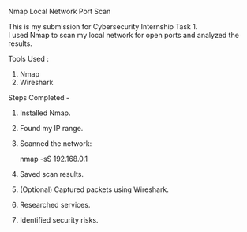 Nmap Local Network Port Scan

This is my submission for Cybersecurity Internship Task 1.  
I used Nmap to scan my local network for open ports and analyzed the results.

Tools Used :
1. Nmap
2. Wireshark

Steps Completed -

1. Installed Nmap.
2. Found my IP range.
3. Scanned the network:  
   
   nmap -sS  192.168.0.1
   
4. Saved scan results.
5. (Optional) Captured packets using Wireshark.
6. Researched services.
7. Identified security risks.
